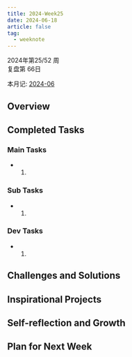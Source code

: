 ```yaml
---
title: 2024-Week25
date: 2024-06-18
article: false
tag:
  - weeknote
---
```


2024年第25/52 周  
复盘第 66日

本月记: [2024-06](2024-06)

## Overview

## Completed Tasks
### Main Tasks
- 1.
### Sub Tasks
- 1. 
### Dev Tasks
- 1. 

## Challenges and Solutions

## Inspirational Projects

## Self-reflection and Growth

## Plan for Next Week
